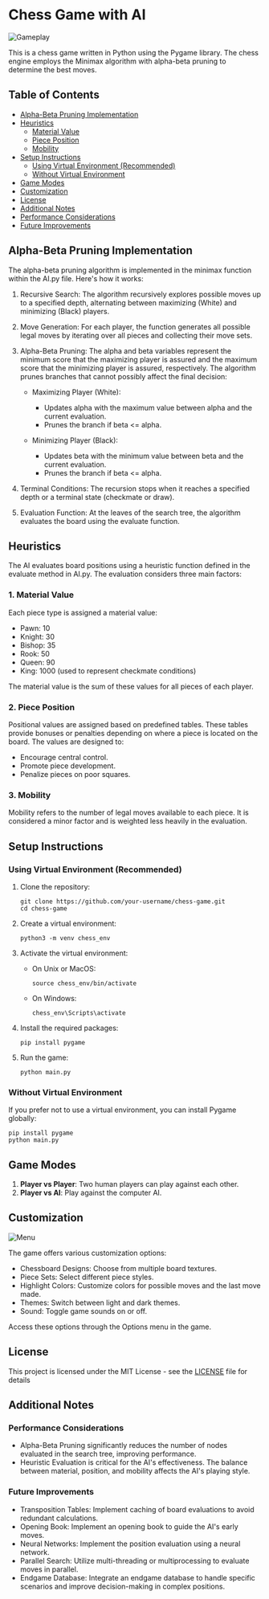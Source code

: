# Chess Game with AI

![Gameplay](./assets/screenshots/gameplay.png)

This is a chess game written in Python using the Pygame library. The chess engine employs the Minimax algorithm with alpha-beta pruning to determine the best moves.

## Table of Contents
- [Alpha-Beta Pruning Implementation](#alpha-beta-pruning-implementation)
- [Heuristics](#heuristics)
    - [Material Value](#material-value)
    - [Piece Position](#piece-position)
    - [Mobility](#mobility)
- [Setup Instructions](#setup-instructions)
    - [Using Virtual Environment (Recommended)](#using-virtual-environment-recommended)
    - [Without Virtual Environment](#without-virtual-environment)
- [Game Modes](#game-modes)
- [Customization](#customization)
- [License](#license)
- [Additional Notes](#additional-notes)
- [Performance Considerations](#performance-considerations)
- [Future Improvements](#future-improvements)

## Alpha-Beta Pruning Implementation

The alpha-beta pruning algorithm is implemented in the minimax function within the AI.py file. Here's how it works:

1. Recursive Search: The algorithm recursively explores possible moves up to a specified depth, alternating between maximizing (White) and minimizing (Black) players.

2. Move Generation: For each player, the function generates all possible legal moves by iterating over all pieces and collecting their move sets.

3. Alpha-Beta Pruning: The alpha and beta variables represent the minimum score that the maximizing player is assured and the maximum score that the minimizing player is assured, respectively. The algorithm prunes branches that cannot possibly affect the final decision:

    * Maximizing Player (White):

        * Updates alpha with the maximum value between alpha and the current evaluation.
        * Prunes the branch if beta <= alpha.

    * Minimizing Player (Black):

        * Updates beta with the minimum value between beta and the current evaluation.
        * Prunes the branch if beta <= alpha.

4. Terminal Conditions: The recursion stops when it reaches a specified depth or a terminal state (checkmate or draw).

5. Evaluation Function: At the leaves of the search tree, the algorithm evaluates the board using the evaluate function.

## Heuristics

The AI evaluates board positions using a heuristic function defined in the evaluate method in AI.py. The evaluation considers three main factors:

### 1. Material Value
Each piece type is assigned a material value:

- Pawn: 10
- Knight: 30
- Bishop: 35
- Rook: 50
- Queen: 90
- King: 1000 (used to represent checkmate conditions)

The material value is the sum of these values for all pieces of each player.

### 2. Piece Position
Positional values are assigned based on predefined tables. These tables provide bonuses or penalties depending on where a piece is located on the board. The values are designed to:

- Encourage central control.
- Promote piece development.
- Penalize pieces on poor squares.

### 3. Mobility
Mobility refers to the number of legal moves available to each piece. It is considered a minor factor and is weighted less heavily in the evaluation.

## Setup Instructions

### Using Virtual Environment (Recommended)

1. Clone the repository:
   ```
   git clone https://github.com/your-username/chess-game.git
   cd chess-game
   ```

2. Create a virtual environment:
   ```
   python3 -m venv chess_env
   ```

3. Activate the virtual environment:
   - On Unix or MacOS:
     ```
     source chess_env/bin/activate
     ```
   - On Windows:
     ```
     chess_env\Scripts\activate
     ```

4. Install the required packages:
   ```
   pip install pygame
   ```

5. Run the game:
   ```
   python main.py
   ```

### Without Virtual Environment

If you prefer not to use a virtual environment, you can install Pygame globally:

```
pip install pygame
python main.py
```

## Game Modes

1. **Player vs Player**: Two human players can play against each other.
2. **Player vs AI**: Play against the computer AI.

## Customization

![Menu](./assets/screenshots/options.png)

The game offers various customization options:

- Chessboard Designs: Choose from multiple board textures.
- Piece Sets: Select different piece styles.
- Highlight Colors: Customize colors for possible moves and the last move made.
- Themes: Switch between light and dark themes.
- Sound: Toggle game sounds on or off.

Access these options through the Options menu in the game.

## License

This project is licensed under the MIT License - see the [LICENSE](LICENSE) file for details

## Additional Notes

### Performance Considerations

- Alpha-Beta Pruning significantly reduces the number of nodes evaluated in the search tree, improving performance.
- Heuristic Evaluation is critical for the AI's effectiveness. The balance between material, position, and mobility affects the AI's playing style.

### Future Improvements

- Transposition Tables: Implement caching of board evaluations to avoid redundant calculations.
- Opening Book: Implement an opening book to guide the AI's early moves.
- Neural Networks: Implement the position evaluation using a neural network.
- Parallel Search: Utilize multi-threading or multiprocessing to evaluate moves in parallel.
- Endgame Database: Integrate an endgame database to handle specific scenarios and improve decision-making in complex positions.
